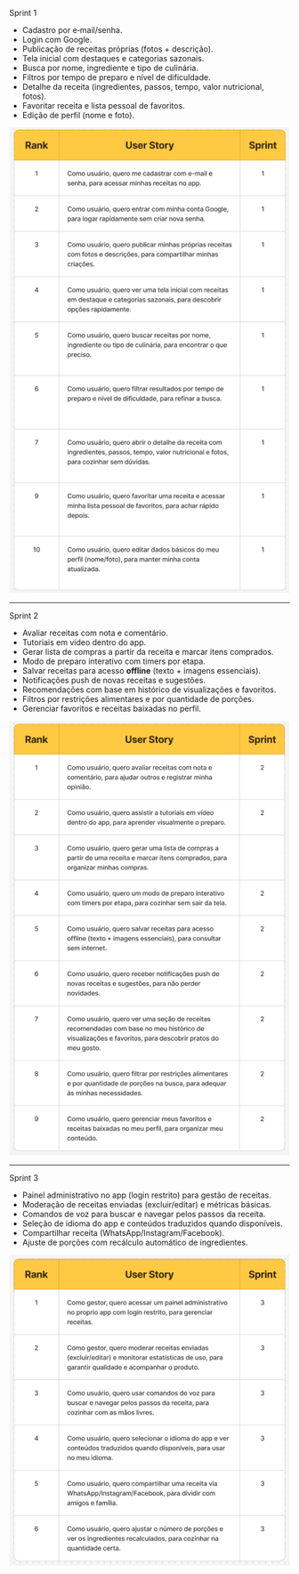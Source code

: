 Sprint 1

* Cadastro por e‑mail/senha.
* Login com Google.
* Publicação de receitas próprias (fotos + descrição).
* Tela inicial com destaques e categorias sazonais.
* Busca por nome, ingrediente e tipo de culinária.
* Filtros por tempo de preparo e nível de dificuldade.
* Detalhe da receita (ingredientes, passos, tempo, valor nutricional, fotos).
* Favoritar receita e lista pessoal de favoritos.
* Edição de perfil (nome e foto).

![User Stories Sprint 1](documentation/images/user-stories-sprint-1.png)

---

Sprint 2

* Avaliar receitas com nota e comentário.
* Tutoriais em vídeo dentro do app.
* Gerar lista de compras a partir da receita e marcar itens comprados.
* Modo de preparo interativo com timers por etapa.
* Salvar receitas para acesso **offline** (texto + imagens essenciais).
* Notificações push de novas receitas e sugestões.
* Recomendações com base em histórico de visualizações e favoritos.
* Filtros por restrições alimentares e por quantidade de porções.
* Gerenciar favoritos e receitas baixadas no perfil.

![User Stories Sprint 2](documentation/images/user-stories-sprint-2.png)

---

Sprint 3

* Painel administrativo no app (login restrito) para gestão de receitas.
* Moderação de receitas enviadas (excluir/editar) e métricas básicas.
* Comandos de voz para buscar e navegar pelos passos da receita.
* Seleção de idioma do app e conteúdos traduzidos quando disponíveis.
* Compartilhar receita (WhatsApp/Instagram/Facebook).
* Ajuste de porções com recálculo automático de ingredientes.

![User Stories Sprint 3](documentation/images/user-stories-sprint-3.png)
